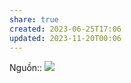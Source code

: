 ```yaml
---
share: true
created: 2023-06-25T17:06
updated: 2023-11-20T00:06
---
```

Nguồn:: ![](https://lucid.app/publicSegments/view/fe5c2810-cb7b-43b3-9c7d-0d0e359dc20b/image.png)  
